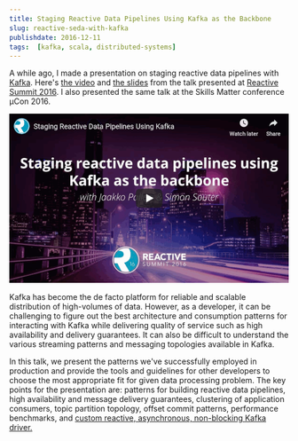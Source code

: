 ```yaml
---
title: Staging Reactive Data Pipelines Using Kafka as the Backbone
slug: reactive-seda-with-kafka
publishdate: 2016-12-11
tags:  [kafka, scala, distributed-systems]
---
```


A while ago, I made a presentation on staging reactive data pipelines with [Kafka](https://kafka.apache.org/).
Here's [the video](https://www.youtube.com/watch?v=lMlspFnfHM8) and [the slides](https://speakerdeck.com/jkpl/staging-reactive-data-pipelines-using-kafka-as-the-backbone) from the talk presented at [Reactive Summit 2016](https://www.reactivesummit.org/).
I also presented the same talk at the Skills Matter conference µCon 2016.

<!--more-->

[![Video on YouTube](images/reactive_seda.png)](https://www.youtube.com/watch?v=lMlspFnfHM8)

Kafka has become the de facto platform for reliable and scalable
distribution of high-volumes of data. However, as a developer, it can be
challenging to figure out the best architecture and consumption patterns
for interacting with Kafka while delivering quality of service such as
high availability and delivery guarantees. It can also be difficult to
understand the various streaming patterns and messaging topologies
available in Kafka.

In this talk, we present the patterns we've successfully employed in
production and provide the tools and guidelines for other developers to
choose the most appropriate fit for given data processing problem. The
key points for the presentation are: patterns for building reactive data
pipelines, high availability and message delivery guarantees, clustering
of application consumers, topic partition topology, offset commit
patterns, performance benchmarks, and
[custom reactive, asynchronous, non-blocking Kafka driver.](https://github.com/cakesolutions/scala-kafka-client)
